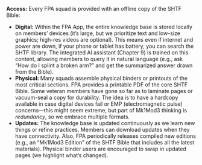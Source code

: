 **Access:** Every FPA squad is provided with an offline copy of the SHTF Bible:  
- **Digital:** Within the FPA App, the entire knowledge base is stored locally on members’ devices (it’s large, but we prioritize text and low-size graphics; high-res videos are optional). This means even if internet and power are down, if your phone or tablet has battery, you can search the SHTF library. The integrated AI assistant (Chapter 9) is trained on this content, allowing members to query it in natural language (e.g., ask “How do I splint a broken arm?” and get the summarized answer drawn from the Bible).  
- **Physical:** Many squads assemble physical binders or printouts of the most critical sections. FPA provides a printable PDF of the core SHTF Bible. Some veteran members have gone so far as to laminate pages or vacuum-seal a copy for durability. The idea is to have a hardcopy available in case digital devices fail or EMP (electromagnetic pulse) concerns—this might seem extreme, but part of Mk1Mod3 thinking is _redundancy_, so we embrace multiple formats.  
- **Updates:** The knowledge base is updated continuously as we learn new things or refine practices. Members can download updates when they have connectivity. Also, FPA periodically releases compiled new editions (e.g., an “Mk1Mod3 Edition” of the SHTF Bible that includes all the latest materials). Physical binder users are encouraged to swap in updated pages (we highlight what’s changed).